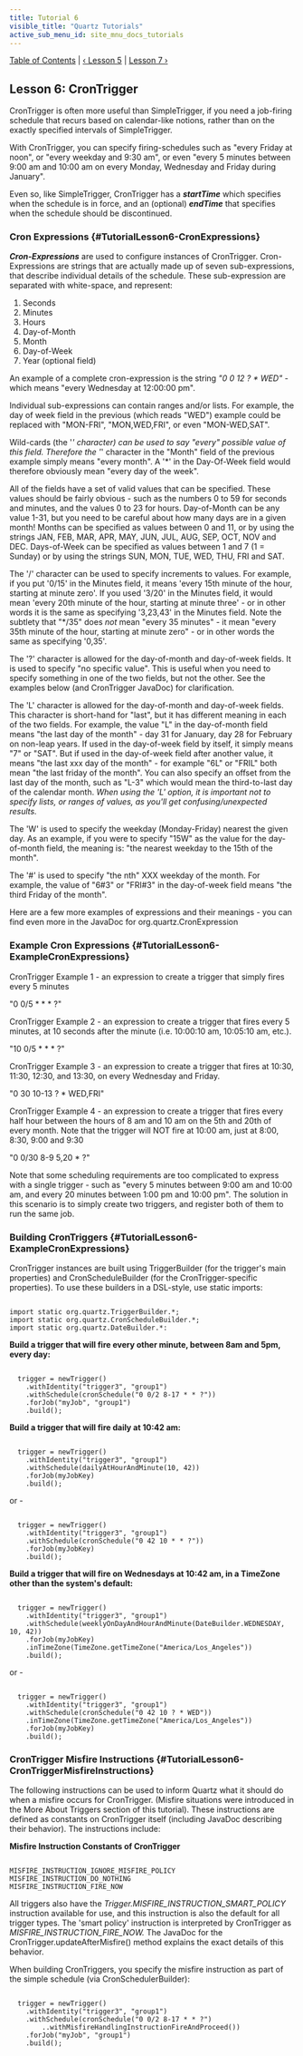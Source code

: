 ```yaml
---
title: Tutorial 6
visible_title: "Quartz Tutorials"
active_sub_menu_id: site_mnu_docs_tutorials
---
```

<div class="secNavPanel">
          <a href="./" title="Go to Tutorial Table of Contents">Table of Contents</a> |
          <a href="/documentation/quartz-2.2.3/tutorials/tutorial-lesson-05.html" title="Go to Lesson 5">&lsaquo;&nbsp;Lesson 5</a> |
          <a href="/documentation/quartz-2.2.3/tutorials/tutorial-lesson-07.html" title="Go to Lesson 7">Lesson 7&nbsp;&rsaquo;</a>
</div>

## Lesson 6: CronTrigger

CronTrigger is often more useful than SimpleTrigger, if you need a job-firing schedule that recurs based on
calendar-like notions, rather than on the exactly specified intervals of SimpleTrigger.

With CronTrigger, you can specify firing-schedules such as "every Friday at noon", or "every weekday and 9:30
am", or even "every 5 minutes between 9:00 am and 10:00 am on every Monday, Wednesday and Friday during January".

Even so, like SimpleTrigger, CronTrigger has a ***startTime*** which specifies when the schedule is in
force, and an (optional) ***endTime*** that specifies when the schedule should be discontinued.

### Cron Expressions {#TutorialLesson6-CronExpressions}

***Cron-Expressions*** are used to configure instances of CronTrigger. Cron-Expressions are strings
that are actually made up of seven sub-expressions, that describe individual details of the schedule. These
sub-expression are separated with white-space, and represent:

1. Seconds
1. Minutes
1. Hours
1. Day-of-Month
1. Month
1. Day-of-Week
1. Year (optional field)



An example of a complete cron-expression is the string *"0 0 12 ? * WED"* &#45; which means "every
Wednesday at 12:00:00 pm".

Individual sub-expressions can contain ranges and/or lists. For example, the day of week field in the previous
(which reads "WED") example could be replaced with "MON-FRI", "MON,WED,FRI", or even "MON-WED,SAT".

Wild-cards (the '*' character) can be used to say "every" possible value of this field. Therefore the '*'
character in the "Month" field of the previous example simply means "every month". A '*' in the Day-Of-Week field would
therefore obviously mean "every day of the week".

All of the fields have a set of valid values that can be specified. These values should be fairly obvious - such
as the numbers 0 to 59 for seconds and minutes, and the values 0 to 23 for hours. Day-of-Month can be any value 1-31,
but you need to be careful about how many days are in a given month&#33; Months can be specified as values between 0 and
11, or by using the strings JAN, FEB, MAR, APR, MAY, JUN, JUL, AUG, SEP, OCT, NOV and DEC. Days-of-Week can be specified
as values between 1 and 7 (1 = Sunday) or by using the strings SUN, MON, TUE, WED, THU, FRI and SAT.

The '/' character can be used to specify increments to values. For example, if you put '0/15' in the Minutes
field, it means 'every 15th minute of the hour, starting at minute zero'. If you used '3/20' in the Minutes field, it
would mean 'every 20th minute of the hour, starting at minute three' - or in other words it is the same as specifying
'3,23,43' in the Minutes field.  Note the subtlety that "*/35" does *not* mean "every 35 minutes" - it mean
"every 35th minute of the hour, starting at minute zero" - or in other words the same as specifying '0,35'.

The '?' character is allowed for the day-of-month and day-of-week fields. It is used to specify "no specific
value". This is useful when you need to specify something in one of the two fields, but not the other. See the examples
below (and CronTrigger JavaDoc) for clarification.

The 'L' character is allowed for the day-of-month and day-of-week fields. This character is short-hand for
"last", but it has different meaning in each of the two fields. For example, the value "L" in the day-of-month field
means "the last day of the month" - day 31 for January, day 28 for February on non-leap years. If used in the
day-of-week field by itself, it simply means "7" or "SAT". But if used in the day-of-week field after another value, it
means "the last xxx day of the month" - for example "6L" or "FRIL" both mean "the last friday of the month".  You
can also specify an offset from the last day of the month, such as "L-3" which would mean the third-to-last day of the
calendar month. *When using the 'L' option, it is important not to specify lists, or ranges of values, as you'll get
confusing/unexpected results.*

The 'W' is used to specify the weekday (Monday-Friday) nearest the given day. As an example, if you were to
specify "15W" as the value for the day-of-month field, the meaning is: "the nearest weekday to the 15th of the month".

The '#' is used to specify "the nth" XXX weekday of the month. For example, the value of "6#3" or "FRI#3" in the
day-of-week field means "the third Friday of the month".

Here are a few more examples of expressions and their meanings - you can find even more in the JavaDoc for
org.quartz.CronExpression

### Example Cron Expressions {#TutorialLesson6-ExampleCronExpressions}

CronTrigger Example 1 - an expression to create a trigger that simply fires every 5 minutes

"0 0/5 * * * ?"



CronTrigger Example 2 - an expression to create a trigger that fires every 5 minutes, at 10 seconds after the minute
(i.e. 10:00:10 am, 10:05:10 am, etc.).

"10 0/5 * * * ?"



CronTrigger Example 3 - an expression to create a trigger that fires at 10:30, 11:30, 12:30, and 13:30, on every
Wednesday and Friday.

"0 30 10-13 ? * WED,FRI"



CronTrigger Example 4 - an expression to create a trigger that fires every half hour between the hours of 8 am and 10 am
on the 5th and 20th of every month. Note that the trigger will NOT fire at 10:00 am, just at 8:00, 8:30, 9:00 and 9:30

"0 0/30 8-9 5,20 * ?"



Note that some scheduling requirements are too complicated to express with a single trigger - such as "every 5 minutes
between 9:00 am and 10:00 am, and every 20 minutes between 1:00 pm and 10:00 pm". The solution in this scenario is to
simply create two triggers, and register both of them to run the same job.

### Building CronTriggers {#TutorialLesson6-ExampleCronExpressions}

CronTrigger instances are built using TriggerBuilder (for the trigger's main properties) and CronScheduleBuilder
(for the CronTrigger-specific properties).  To use these builders in a DSL-style, use static imports:


<pre class="prettyprint highlight"><code class="language-java" data-lang="java">
import static org.quartz.TriggerBuilder.*;
import static org.quartz.CronScheduleBuilder.*;
import static org.quartz.DateBuilder.*:
</code></pre>


**Build a trigger that will fire every other minute, between 8am and 5pm, every day:**

<pre class="prettyprint highlight"><code class="language-java" data-lang="java">
  trigger = newTrigger()
    .withIdentity("trigger3", "group1")
    .withSchedule(cronSchedule("0 0/2 8-17 * * ?"))
    .forJob("myJob", "group1")
    .build();
</code></pre>


**Build a trigger that will fire daily at 10:42 am:**

<pre class="prettyprint highlight"><code class="language-java" data-lang="java">
  trigger = newTrigger()
    .withIdentity("trigger3", "group1")
    .withSchedule(dailyAtHourAndMinute(10, 42))
    .forJob(myJobKey)
    .build();
</code></pre>

or -

<pre class="prettyprint highlight"><code class="language-java" data-lang="java">
  trigger = newTrigger()
    .withIdentity("trigger3", "group1")
    .withSchedule(cronSchedule("0 42 10 * * ?"))
    .forJob(myJobKey)
    .build();
</code></pre>



**Build a trigger that will fire on Wednesdays at 10:42 am, in a TimeZone other than the system's default:**

<pre class="prettyprint highlight"><code class="language-java" data-lang="java">
  trigger = newTrigger()
    .withIdentity("trigger3", "group1")
    .withSchedule(weeklyOnDayAndHourAndMinute(DateBuilder.WEDNESDAY, 10, 42))
    .forJob(myJobKey)
    .inTimeZone(TimeZone.getTimeZone("America/Los_Angeles"))
    .build();
</code></pre>

or -

<pre class="prettyprint highlight"><code class="language-java" data-lang="java">
  trigger = newTrigger()
    .withIdentity("trigger3", "group1")
    .withSchedule(cronSchedule("0 42 10 ? * WED"))
    .inTimeZone(TimeZone.getTimeZone("America/Los_Angeles"))
    .forJob(myJobKey)
    .build();
</code></pre>


### CronTrigger Misfire Instructions {#TutorialLesson6-CronTriggerMisfireInstructions}

The following instructions can be used to inform Quartz what it should do when a misfire occurs for CronTrigger.
(Misfire situations were introduced in the More About Triggers section of this tutorial). These instructions are defined
as constants on CronTrigger itself (including JavaDoc describing their behavior). The instructions include:

**Misfire Instruction Constants of CronTrigger**


<pre class="prettyprint highlight"><code class="language-java" data-lang="java">
MISFIRE_INSTRUCTION_IGNORE_MISFIRE_POLICY
MISFIRE_INSTRUCTION_DO_NOTHING
MISFIRE_INSTRUCTION_FIRE_NOW
</code></pre>


All triggers also have the *Trigger.MISFIRE_INSTRUCTION_SMART_POLICY* instruction available for use, and
this instruction is also the default for all trigger types. The 'smart policy' instruction is interpreted by CronTrigger
as *MISFIRE_INSTRUCTION_FIRE_NOW.* The JavaDoc for the CronTrigger.updateAfterMisfire() method explains the exact
details of this behavior.

When building CronTriggers, you specify the misfire instruction as part of the simple schedule
(via CronSchedulerBuilder):


<pre class="prettyprint highlight"><code class="language-java" data-lang="java">
  trigger = newTrigger()
    .withIdentity("trigger3", "group1")
    .withSchedule(cronSchedule("0 0/2 8-17 * * ?")
        ..withMisfireHandlingInstructionFireAndProceed())
    .forJob("myJob", "group1")
    .build();
</code></pre>

